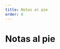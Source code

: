 ```yaml
---
title: Notas al pie
order: 8
---
```


# Notas al pie

[^1]:
    El manifiesto de estos dos proyectos se puede consultar en\
    custodians.online /spanish.html.

[^2]: Hemos pensado en estas prácticas como transversalización, basado en el criterio de la ONU sobre _gender mainstream._

[^3]:
    Salud como buen vivir, por encima de la concepción que define la salud en sentido negativo, como ausencia de enfermedad, como lo mínimo necesario para que las personas estén aptas para producir.

    https://www.theguardian.com/sustainable-business/blog/buen-vivir-philosophy-south-america-eduardo-gudynas

[^4]: El resentimiento de clase es, por ejemplo, la envidia que te produce tener que usar transporte público todos los días y estar expuesta a asaltos mientras que la persona de al lado, o de la otra colonia, viaja con chofer privado en un automóvil particular.

[^5]: es.wikipedia.org/wiki/Economía_post-escasez

[^6]: A ello habría que sumar el problema del deseo, pensar en los desarrollos cibernéticos de las economías libidinales o economías del deseo.

[^7]: Famosa por ContraPoints, su vlog en YouTube.

[^8]: Freud se refiere a esto como el nacisismo de las pequeñas diferencias.

[^9]: Garzon Espinosa, Alberto. "¿Qué es la financiarización?" en _Economía Crítica y Crítica de la Economía_. Disponible en: _economiacritica.net/?p=144_.

[^10]: Para ello, recordemos que la experiencia humana es tan antinatural, tan ciborg, como una ciudad, como el internet o como la resina que implantan en tus dientes cuando tienes caries. Y que hablar de lo natural no implica de ninguna manera que algo sea justo. De ahí una frase que retoma el xenofeminismo: si la naturaleza es injusta, cambiémosla.

[^11]: (añadir de conspiradores y cómplices)

[^12]: Toda mercancía, en la medida en que produce al sujeto como un objeto del valor de cambio de la mercancía, también produce entre sujetos una relación de objetificación. Esta forma alienada, instrumental, de comprender a la otra persona se reproduce en su comprensión de "lo real". Es decir, que también produce una idea sobre la naturaleza. De ahí que el capitalismo no produzca otra cosa que hostilidad y desgaste, espacios inhóspitos, pues no concibe al mundo como otro sino como instrumento.

[^13]: Aquí, la apuesta del populismo de Ernesto Laclau y Chantal Mouffe se posiciona por la resignificación de estos conceptos en el "sentido común".

[^14]: De cierto modo, que el capitalismo se presente actualmente en su mayor apogeo a través de la industria farmacopornográfica (régimen toxicológico y semiótico-técnico), reproduce una concepción de la subjetividad como no castrable, cuyo horizonte parece ser el de autómatas dependientes del _soma_ de Huxley, personas discapacitadas, incapaces de habitar, de subsistir autónomamente.

[^15]: Reddit. _Don\'t lie to yourself\... P-M-O (PORN.. masturbation and orgasm) IS THE PROBLEM. Masturbation is just the symptom._ Disponible en _bit.ly/2HuEoem_

[^16]:
    Vale la pena revisar las estadísticas del tráfico de pornografía en internet. Por ejemplo, la información que libera PornHub.

    _pornhub.com/insights/category/stats_

[^17]: Es decir, la enfermedad de la impotencia, del cuerpo enfermo, pauperizado, envenenado por las bombas mediáticas que producen la comida rápida o chatarra como lo deseable, como el lugar a donde gastar el salario. Se trata de un régimen alimenticio de productos vacíos, compuestos de harinas, grasas, azúcares y otras sustancias que funcionan bajo el mismo principio de estimulación-malestar y que producen serios daños al cuerpo a largo plazo. El paradigma mercantil de la comida en tiempos del Imperio.

[^18]: Que dan forma a la cultura popular y al espectador televisivo en un circuito que lo posiciona como ente pasivo sentado en un sillón consumiendo comida chatarra.

[^19]: Hemos utilizado la palabra raza para referirnos al discurso de raza, una ideología biologicista que sirve a los patriarcas blancos para justificar la opresión a grupos étnicos o a cualquier forma de vida no-blanca.

[^20]: Estas condiciones son los agenciamientos, dispositivos y códigos que permiten su existencia.

[^21]: Desarrollar\*

[^22]: Definir disonancia cognitiva

[^23]: Entendemos, sin embargo, que hay problemas importantes cuando pensamos en proyectos que son intensivos en capital, como grandes obras de infraestructura o complejas investigaciones médicas. También se trata de acelerar los procesos de democratización y de FLOS dentro de la estructura de las corporaciones, que hoy en día, son reinos con el todopoderoso CEO (Chief Executive Officer o director general) gobierna sobre todos sus súbditos a través del salario.

[^24]: Un ejemplo de esto serían los incentivos a proyectos antimonopólicos, protocolos y librerías de acceso público para que cualquiera pueda entrar a la economía formal y tener acceso a servicios de calidad por parte del Estado.

[^25]: El mejor remedio para los fascistas de sonrisa cínica y espíritu perverso es molerlos a palos. Pero nos conformamos con que sean expulsados.

[^26]: Un ejemplo del crecimiento rizomático de una organización es la nevería mexicana La Michoacana.

[^27]: Traducido con deepl.com/translator desde github.com/ParticipatoryOrgs/Participatory-Organizations-Overview-and-Taxonomy

[^1]:
    El manifiesto de estos dos proyectos se puede consultar en
    [custodians.online/spanish.html](custodians.online/spanish.html){.uri}.

[^2]:
    Hemos pensado en estas prácticas como transversalización, basado
    en el criterio de la ONU sobre _gender mainstream_.

[^3]:
    Salud como buen vivir, por encima de la concepción que define la
    salud en sentido negativo, como ausencia de enfermedad, como lo
    mínimo necesario para que las personas estén aptas para producir.
    <https://www.theguardian.com/sustainable-business/blog/buen-vivir-philosophy-south-america-eduardo-gudynas>

[^4]:
    El proyecto [decidim.org](decidim.org){.uri} es un buen ejemplo de
    plataformas de organización colectiva.

[^5]:
    El resentimiento de clase es, por ejemplo, la envidia que te
    produce tener que usar transporte público todos los días y estar
    expuesta a asaltos mientras que la persona de al lado, o de la otra
    colonia, viaja con chofer privado en un automóvil particular.

[^6]: [es.wikipedia.org/wiki/Economía_post-escasez](es.wikipedia.org/wiki/Economía_post-escasez){.uri}

[^7]:
    A ello habría que sumar el problema del deseo, pensar en los
    desarrollos cibernéticos de las economías libidinales o economías
    del deseo.

[^8]: Famosa por ContraPoints, su vlog en YouTube.

[^9]:
    Freud se refiere a esto como el narcisismo de las pequeñas
    diferencias.

[^10]:
    Garzon Espinosa, Alberto. "¿Qué es la financiarización?" en
    _Economía Crítica y Crítica de la Economía_. Disponible
    en: [www.economiacritica.net/?p=144](www.economiacritica.net/?p=144){.uri}.

[^11]:
    Para ello, recordemos que la experiencia humana es tan
    antinatural, tan _cyborg_, como una ciudad, como el internet o como
    la resina que implantan en tus dientes cuando tienes caries. Y que
    hablar de lo natural no implica de ninguna manera que algo sea
    justo. De ahí una frase que retoma el xenofeminismo: si la
    naturaleza es injusta, cambiémosla.

[^12]: (añadir de conspiradores y cómplices).

[^13]:
    Toda mercancía, en la medida en que produce al sujeto como un
    objeto del valor de cambio de la mercancía, también produce entre
    sujetos una relación de objetificación. Esta forma alienada,
    instrumental, de comprender a la otra persona se reproduce en su
    comprensión de "lo real". Es decir, que también produce una idea
    sobre la naturaleza. De ahí que el capitalismo no produzca otra cosa
    que hostilidad y desgaste, espacios inhóspitos, pues no concibe al
    mundo como otro sino como instrumento.

[^14]:
    Aquí, la apuesta del populismo de Ernesto Laclau y Chantal Mouffe
    se posiciona por la resignificación de estos conceptos en el
    "sentido común".

[^15]:
    De cierto modo, que el capitalismo se presente actualmente en su
    mayor apogeo a través de la industria farmacopornográfica (régimen
    toxicológico y semiótico-técnico), reproduce una concepción de la
    subjetividad como no castrable, cuyo horizonte parece ser el de
    autómatas dependientes del _soma_ de Huxley, personas
    discapacitadas, incapaces de habitar, de subsistir autónomamente.

[^16]:
    Reddit. _Don't lie to yourself...P-M-O (PORN...masturbation and
    orgasm) IS THE PROBLEM. Masturbation is just the symptom._
    Disponible en [bit.ly/2HuEoem](bit.ly/2HuEoem){.uri}.

[^17]:
    Vale la pena revisar las estadísticas del tráfico de pornografía
    en internet. Por ejemplo, la información que libera
    [PornHub](www.pornhub.com/insights/category/stats).

[^18]:
    Es decir, la enfermedad de la impotencia, del cuerpo enfermo,
    pauperizado, envenenado por las bombas mediáticas que producen la
    comida rápida o chatarra como lo deseable, como el lugar a donde
    gastar el salario. Se trata de un régimen alimenticio de productos
    vacíos, compuestos de harinas, grasas, azúcares y otras sustancias
    que funcionan bajo el mismo principio de estimulación-malestar y que
    producen serios daños al cuerpo a largo plazo. El paradigma
    mercantil de la comida en tiempos del Imperio.

[^19]:
    Que dan forma a la cultura popular y al espectador televisivo en
    un circuito que lo posiciona como ente pasivo sentado en un sillón
    consumiendo comida chatarra.

[^20]:
    Hemos utilizado la palabra raza para referirnos al discurso de
    raza, una ideología biologicista que sirve a los patriarcas blancos
    para justificar la opresión a grupos étnicos o a cualquier forma de
    vida no-blanca.

[^21]:
    Entendemos, sin embargo, que hay problemas importantes cuando
    pensamos en proyectos que son intensivos en capital, como grandes
    obras de infraestructura o complejas investigaciones médicas.
    También se trata de acelerar los procesos de democratización y de
    FLOS dentro de la estructura de las corporaciones, que hoy en día,
    son reinos, con el todopoderoso CEO (_Chief Executive Officer_ o
    director general) gobierna sobre todos sus súbditos a través del
    salario.

[^22]:
    Un ejemplo de esto serían los incentivos a proyectos
    antimonopólicos, protocolos y librerías de acceso público para que
    cualquiera pueda entrar a la economía formal y tener acceso a
    servicios de calidad por parte del Estado.

[^23]:
    El mejor remedio para los fascistas de sonrisa cínica y espíritu
    perverso es molerlos a palos. Pero nos conformamos con que sean
    expulsados.

[^24]:
    Un ejemplo del crecimiento rizomático de una organización es la
    nevería mexicana La Michoacana.

